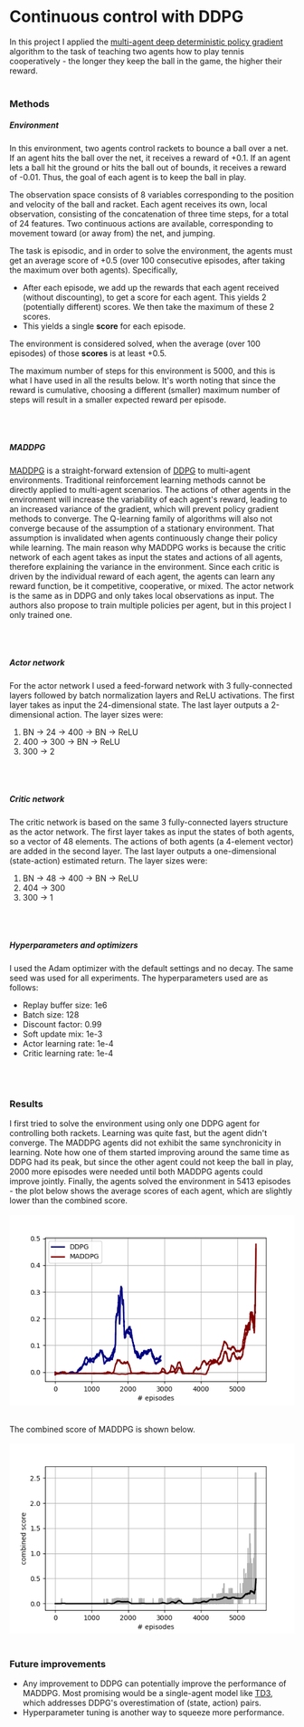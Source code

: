# Continuous control with DDPG

In this project I applied the [multi-agent deep deterministic policy gradient](https://arxiv.org/abs/1706.02275) algorithm to the task of teaching two agents how to play tennis cooperatively - the longer they keep the ball in the game, the higher their reward.
<br><br>
### Methods
##### Environment
In this environment, two agents control rackets to bounce a ball over a net. If an agent hits the ball over the net, it receives a reward of +0.1.  If an agent lets a ball hit the ground or hits the ball out of bounds, it receives a reward of -0.01.  Thus, the goal of each agent is to keep the ball in play.

The observation space consists of 8 variables corresponding to the position and velocity of the ball and racket. Each agent receives its own, local observation, consisting of the concatenation of three time steps, for a total of 24 features. Two continuous actions are available, corresponding to movement toward (or away from) the net, and jumping.

The task is episodic, and in order to solve the environment, the agents must get an average score of +0.5 (over 100 consecutive episodes, after taking the maximum over both agents). Specifically,

- After each episode, we add up the rewards that each agent received (without discounting), to get a score for each agent. This yields 2 (potentially different) scores. We then take the maximum of these 2 scores.
- This yields a single **score** for each episode.

The environment is considered solved, when the average (over 100 episodes) of those **scores** is at least +0.5.

The maximum number of steps for this environment is 5000, and this is what I have used in all the results below. It's worth noting that since the reward is cumulative, choosing a different (smaller) maximum number of steps will result in a smaller expected reward per episode.

<br><br>
##### MADDPG
[MADDPG](https://arxiv.org/abs/1706.02275) is a straight-forward extension of [DDPG](https://arxiv.org/abs/1509.02971) to multi-agent environments. Traditional reinforcement learning methods cannot be directly applied to multi-agent scenarios. The actions of other agents in the environment will increase the variability of each agent's reward, leading to an increased variance of the gradient, which will prevent policy gradient methods to converge. The Q-learning family of algorithms will also not converge because of the assumption of a stationary environment. That assumption is invalidated when agents continuously change their policy while learning. The main reason why MADDPG works is because the critic network of each agent takes as input the states and actions of all agents, therefore explaining the variance in the environment. Since each critic is driven by the individual reward of each agent, the agents can learn any reward function, be it competitive, cooperative, or mixed. The actor network is the same as in DDPG and only takes local observations as input. The authors also propose to train multiple policies per agent, but in this project I only trained one.

<br><br>
##### Actor network
For the actor network I used a feed-forward network with 3 fully-connected layers followed by batch normalization layers and ReLU activations. The first layer takes as input the 24-dimensional state. The last layer outputs a 2-dimensional action. The layer sizes were:

1. BN -> 24 -> 400 -> BN -> ReLU
2. 400 -> 300 -> BN -> ReLU
3. 300 -> 2
<br>
<br>

##### Critic network
The critic network is based on the same 3 fully-connected layers structure as the actor network. The first layer takes as input the states of both agents, so a vector of 48 elements. The actions of both agents (a 4-element vector) are added in the second layer. The last layer outputs a one-dimensional (state-action) estimated return. The layer sizes were:

1. BN -> 48 -> 400 -> BN -> ReLU
2. 404 -> 300
3. 300 -> 1
<br>
<br>

##### Hyperparameters and optimizers
I used the Adam optimizer with the default settings and no decay. The same seed was used for all experiments. The hyperparameters used are as follows:
- Replay buffer size: 1e6
- Batch size: 128
- Discount factor: 0.99
- Soft update mix: 1e-3
- Actor learning rate: 1e-4
- Critic learning rate: 1e-4
<br>
<br>

### Results
I first tried to solve the environment using only one DDPG agent for controlling both rackets. Learning was quite fast, but the agent didn't converge. The MADDPG agents did not exhibit the same synchronicity in learning. Note how one of them started improving around the same time as DDPG had its peak, but since the other agent could not keep the ball in play, 2000 more episodes were needed until both MADDPG agents could improve jointly. Finally, the agents solved the environment in 5413 episodes - the plot below shows the average scores of each agent, which are slightly lower than the combined score.
<br><br>
<img src="DDPG vs MADDPG.png">
<br><br>

The combined score of MADDPG is shown below.
<br><br>
<img src="MADDPG.png">
<br><br>

### Future improvements
- Any improvement to DDPG can potentially improve the performance of MADDPG. Most promising would be a single-agent model like [TD3](https://arxiv.org/abs/1802.09477), which addresses DDPG's overestimation of (state, action) pairs.
- Hyperparameter tuning is another way to squeeze more performance.